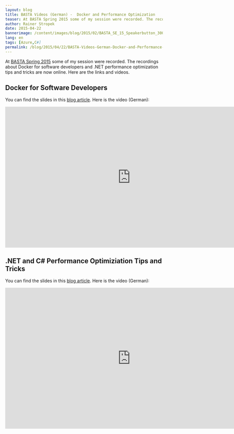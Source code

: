 ```yaml
---
layout: blog
title: BASTA Videos (German) -  Docker and Performance Optimization
teaser: At BASTA Spring 2015 some of my session were recorded. The recordings about Docker for software developers and .NET performance optimization tips and tricks are now online. Here are the links and videos.
author: Rainer Stropek
date: 2015-04-22
bannerimage: /content/images/blog/2015/02/BASTA_SE_15_Speakerbutton_300x250_cropped.png
lang: en
tags: [Azure,C#]
permalink: /blog/2015/04/22/BASTA-Videos-German-Docker-and-Performance-Optimization
---
```


<p>At <a href="http://basta.net" target="_blank">BASTA Spring 2015</a> some of my session were recorded. The recordings about Docker for software developers and .NET performance optimization tips and tricks are now online. Here are the links and videos.</p><h2>Docker for Software Developers</h2><p>You can find the slides in this <a href="http://www.software-architects.com/devblog/2015/02/24/BASTA-Spring-2015-Docker" target="_blank">blog article</a>. Here is the video (German):</p><iframe width="800" height="450" src="https://www.youtube.com/embed/yRFUTLIjaZg?rel=0" frameborder="0" allowfullscreen="allowfullscreen"></iframe><h2>.NET and C# Performance Optimiziation Tips and Tricks</h2><p>You can find the slides in this <a href="http://www.software-architects.com/devblog/2015/02/25/BASTA-Spring-2015-C-and-NET-Performancetuning" target="_blank">blog article</a>. Here is the video (German):</p><iframe width="800" height="450" src="https://www.youtube.com/embed/NzBv95oOIBo?rel=0" frameborder="0" allowfullscreen="allowfullscreen"></iframe>